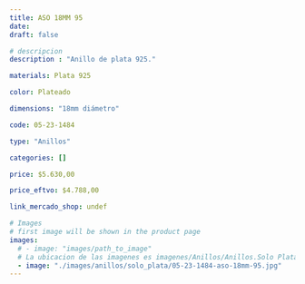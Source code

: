 ```yaml
---
title: ASO 18MM 95
date: 
draft: false

# descripcion
description : "Anillo de plata 925."

materials: Plata 925

color: Plateado

dimensions: "18mm diámetro"

code: 05-23-1484

type: "Anillos"

categories: []

price: $5.630,00

price_eftvo: $4.788,00

link_mercado_shop: undef

# Images
# first image will be shown in the product page
images:
  # - image: "images/path_to_image"
  # La ubicacion de las imagenes es imagenes/Anillos/Anillos.Solo Plata/05-23-1484-aso-18mm-95
  - image: "./images/anillos/solo_plata/05-23-1484-aso-18mm-95.jpg"
---
```

